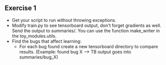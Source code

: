 ## Exercise 1

- Get your script to run without throwing exceptions.
- Modify train.py to see tensorboard output, don't forget gradients as well. Send the output to summaries/. 
You can use the function make_writer in the toy_modules.utils.
- Find the bugs that affect learning:
    - For each bug found create a new tensorboard directory to compare results. 
    (Example: found bug X --> TB output goes into summaries/bug_X)
    